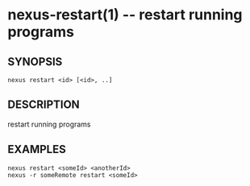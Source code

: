 # nexus-restart(1) -- restart running programs

## SYNOPSIS

    nexus restart <id> [<id>, ..]
    
## DESCRIPTION

restart running programs

## EXAMPLES

    nexus restart <someId> <anotherId>
    nexus -r someRemote restart <someId>
